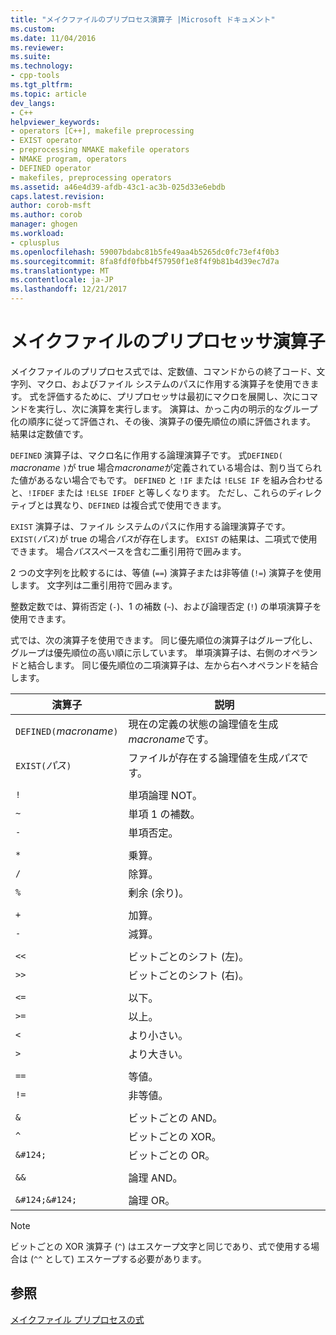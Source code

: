 ```yaml
---
title: "メイクファイルのプリプロセス演算子 |Microsoft ドキュメント"
ms.custom: 
ms.date: 11/04/2016
ms.reviewer: 
ms.suite: 
ms.technology:
- cpp-tools
ms.tgt_pltfrm: 
ms.topic: article
dev_langs:
- C++
helpviewer_keywords:
- operators [C++], makefile preprocessing
- EXIST operator
- preprocessing NMAKE makefile operators
- NMAKE program, operators
- DEFINED operator
- makefiles, preprocessing operators
ms.assetid: a46e4d39-afdb-43c1-ac3b-025d33e6ebdb
caps.latest.revision: 
author: corob-msft
ms.author: corob
manager: ghogen
ms.workload:
- cplusplus
ms.openlocfilehash: 59007bdabc81b5fe49aa4b5265dc0fc73ef4f0b3
ms.sourcegitcommit: 8fa8fdf0fbb4f57950f1e8f4f9b81b4d39ec7d7a
ms.translationtype: MT
ms.contentlocale: ja-JP
ms.lasthandoff: 12/21/2017
---
```

# <a name="makefile-preprocessing-operators"></a>メイクファイルのプリプロセッサ演算子
メイクファイルのプリプロセス式では、定数値、コマンドからの終了コード、文字列、マクロ、およびファイル システムのパスに作用する演算子を使用できます。 式を評価するために、プリプロセッサは最初にマクロを展開し、次にコマンドを実行し、次に演算を実行します。 演算は、かっこ内の明示的なグループ化の順序に従って評価され、その後、演算子の優先順位の順に評価されます。 結果は定数値です。  
  
 `DEFINED` 演算子は、マクロ名に作用する論理演算子です。 式`DEFINED(` *macroname* `)`が true 場合*macroname*が定義されている場合は、割り当てられた値があるない場合でもです。 `DEFINED` と `!IF` または `!ELSE IF` を組み合わせると、`!IFDEF` または `!ELSE IFDEF` と等しくなります。 ただし、これらのディレクティブとは異なり、`DEFINED` は複合式で使用できます。  
  
 `EXIST` 演算子は、ファイル システムのパスに作用する論理演算子です。 `EXIST(`*パス*`)`が true の場合*パス*が存在します。 `EXIST` の結果は、二項式で使用できます。 場合*パス*スペースを含む二重引用符で囲みます。  
  
 2 つの文字列を比較するには、等値 (`==`) 演算子または非等値 (`!=`) 演算子を使用します。 文字列は二重引用符で囲みます。  
  
 整数定数では、算術否定 (`-`)、1 の補数 (`~`)、および論理否定 (`!`) の単項演算子を使用できます。  
  
 式では、次の演算子を使用できます。 同じ優先順位の演算子はグループ化し、グループは優先順位の高い順に示しています。 単項演算子は、右側のオペランドと結合します。 同じ優先順位の二項演算子は、左から右へオペランドを結合します。  
  
|演算子|説明|  
|--------------|-----------------|  
|`DEFINED(`*macroname*`)`|現在の定義の状態の論理値を生成*macroname*です。|  
|`EXIST(`*パス*`)`|ファイルが存在する論理値を生成*パス*です。|  
|||  
|`!`|単項論理 NOT。|  
|`~`|単項 1 の補数。|  
|`-`|単項否定。|  
|||  
|`*`|乗算。|  
|`/`|除算。|  
|`%`|剰余 (余り)。|  
|||  
|`+`|加算。|  
|`-`|減算。|  
|||  
|`<<`|ビットごとのシフト (左)。|  
|`>>`|ビットごとのシフト (右)。|  
|||  
|`<=`|以下。|  
|`>=`|以上。|  
|`<`|より小さい。|  
|`>`|より大きい。|  
|||  
|`==`|等値。|  
|`!=`|非等値。|  
|||  
|`&`|ビットごとの AND。|  
|`^`|ビットごとの XOR。|  
|`&#124;`|ビットごとの OR。|  
|||  
|`&&`|論理 AND。|  
|||  
|`&#124;&#124;`|論理 OR。|  
  
> [!NOTE]
>  ビットごとの XOR 演算子 (`^`) はエスケープ文字と同じであり、式で使用する場合は (`^^` として) エスケープする必要があります。  
  
## <a name="see-also"></a>参照  
 [メイクファイル プリプロセスの式](../build/expressions-in-makefile-preprocessing.md)